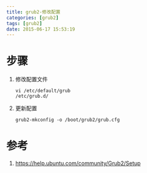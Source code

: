 ```yaml
---
title: grub2-修改配置
categories: [grub2]
tags: [grub2]
date: 2015-06-17 15:53:19
---
```


# 步骤

1.  修改配置文件

        vi /etc/default/grub
        /etc/grub.d/

1.  更新配置

        grub2-mkconfig -o /boot/grub2/grub.cfg

# 参考

1.  <https://help.ubuntu.com/community/Grub2/Setup>
